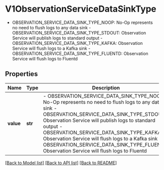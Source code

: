 # V1ObservationServiceDataSinkType

- OBSERVATION_SERVICE_DATA_SINK_TYPE_NOOP: No-Op represents no need to flush logs to any data sink  - OBSERVATION_SERVICE_DATA_SINK_TYPE_STDOUT: Observation Service will publish logs to standard output  - OBSERVATION_SERVICE_DATA_SINK_TYPE_KAFKA: Observation Service will flush logs to a Kafka sink  - OBSERVATION_SERVICE_DATA_SINK_TYPE_FLUENTD: Observation Service will flush logs to Fluentd

## Properties
Name | Type | Description | Notes
------------ | ------------- | ------------- | -------------
**value** | **str** | - OBSERVATION_SERVICE_DATA_SINK_TYPE_NOOP: No-Op represents no need to flush logs to any data sink  - OBSERVATION_SERVICE_DATA_SINK_TYPE_STDOUT: Observation Service will publish logs to standard output  - OBSERVATION_SERVICE_DATA_SINK_TYPE_KAFKA: Observation Service will flush logs to a Kafka sink  - OBSERVATION_SERVICE_DATA_SINK_TYPE_FLUENTD: Observation Service will flush logs to Fluentd | defaults to "OBSERVATION_SERVICE_DATA_SINK_TYPE_UNSPECIFIED",  must be one of ["OBSERVATION_SERVICE_DATA_SINK_TYPE_UNSPECIFIED", "OBSERVATION_SERVICE_DATA_SINK_TYPE_NOOP", "OBSERVATION_SERVICE_DATA_SINK_TYPE_STDOUT", "OBSERVATION_SERVICE_DATA_SINK_TYPE_KAFKA", "OBSERVATION_SERVICE_DATA_SINK_TYPE_FLUENTD", ]

[[Back to Model list]](../README.md#documentation-for-models) [[Back to API list]](../README.md#documentation-for-api-endpoints) [[Back to README]](../README.md)


